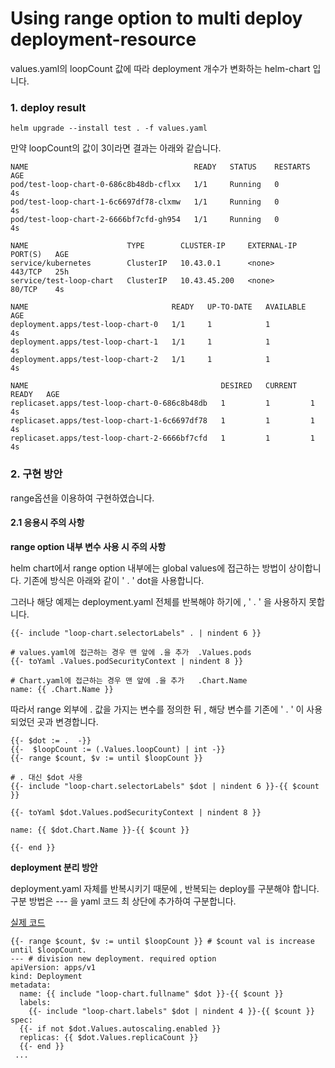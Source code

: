 # Using range option to multi deploy deployment-resource 
values.yaml의 loopCount 값에 따라 deployment 개수가 변화하는 helm-chart 입니다.
### 1. deploy result
```
helm upgrade --install test . -f values.yaml
```

만약 loopCount의 값이 3이라면 결과는 아래와 같습니다.
```
NAME                                     READY   STATUS    RESTARTS   AGE
pod/test-loop-chart-0-686c8b48db-cflxx   1/1     Running   0          4s
pod/test-loop-chart-1-6c6697df78-clxmw   1/1     Running   0          4s
pod/test-loop-chart-2-6666bf7cfd-gh954   1/1     Running   0          4s

NAME                      TYPE        CLUSTER-IP     EXTERNAL-IP   PORT(S)   AGE
service/kubernetes        ClusterIP   10.43.0.1      <none>        443/TCP   25h
service/test-loop-chart   ClusterIP   10.43.45.200   <none>        80/TCP    4s

NAME                                READY   UP-TO-DATE   AVAILABLE   AGE
deployment.apps/test-loop-chart-0   1/1     1            1           4s
deployment.apps/test-loop-chart-1   1/1     1            1           4s
deployment.apps/test-loop-chart-2   1/1     1            1           4s

NAME                                           DESIRED   CURRENT   READY   AGE
replicaset.apps/test-loop-chart-0-686c8b48db   1         1         1       4s
replicaset.apps/test-loop-chart-1-6c6697df78   1         1         1       4s
replicaset.apps/test-loop-chart-2-6666bf7cfd   1         1         1       4s
```

### 2. 구현 방안
range옵션을 이용하여 구현하였습니다.
#### 2.1 응용시 주의 사항
**range option 내부 변수 사용 시 주의 사항**

helm chart에서 range option 내부에는 global values에 접근하는 방법이 상이합니다.
기존에 방식은 아래와 같이 ' . ' dot을 사용합니다. 

그러나 해당 예제는 deployment.yaml 전체를 반복해야 하기에 , ' . ' 을 사용하지 못합니다.
```
{{- include "loop-chart.selectorLabels" . | nindent 6 }}

# values.yaml에 접근하는 경우 맨 앞에 .을 추가  .Values.pods 
{{- toYaml .Values.podSecurityContext | nindent 8 }}

# Chart.yaml에 접근하는 경우 맨 앞에 .을 추가   .Chart.Name
name: {{ .Chart.Name }}
```

따라서 range 외부에 . 값을 가지는 변수를 정의한 뒤 , 해당 변수를 기존에 ' . ' 이 사용되었던 곳과 변경합니다.
```
{{- $dot := .  -}}
{{-  $loopCount := (.Values.loopCount) | int -}} 
{{- range $count, $v := until $loopCount }}

# . 대신 $dot 사용
{{- include "loop-chart.selectorLabels" $dot | nindent 6 }}-{{ $count }}

{{- toYaml $dot.Values.podSecurityContext | nindent 8 }}

name: {{ $dot.Chart.Name }}-{{ $count }}

{{- end }}
```
**deployment 분리 방안**

deployment.yaml 자체를 반복시키기 때문에 , 반복되는 deploy를 구분해야 합니다.
구분 방법은 --- 을 yaml 코드 최 상단에 추가하여 구분합니다.

[실제 코드](https://github.com/jjsair0412/kubernetes_info/blob/main/HandMade-helmCharts/loop-chart/templates/deployment.yaml)
```
{{- range $count, $v := until $loopCount }} # $count val is increase until $loopCount.
--- # division new deployment. required option
apiVersion: apps/v1
kind: Deployment
metadata:
  name: {{ include "loop-chart.fullname" $dot }}-{{ $count }}
  labels:
    {{- include "loop-chart.labels" $dot | nindent 4 }}-{{ $count }}
spec:
  {{- if not $dot.Values.autoscaling.enabled }}
  replicas: {{ $dot.Values.replicaCount }}
  {{- end }}
 ...
```